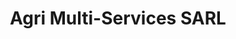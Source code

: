 ---
title: "Agri Multi-Services SARL"
url: /les-nouillers/agri-multi-services-sarl/
shop: Landwirtschaftlich
---